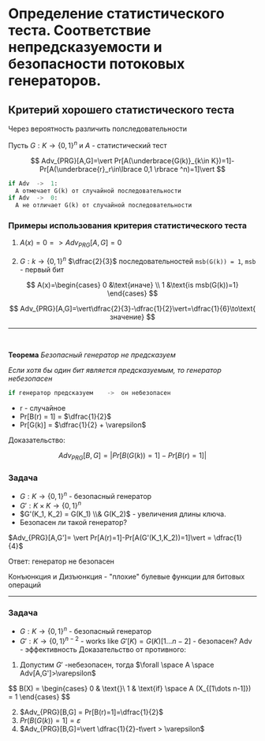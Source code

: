 # Определение статистического теста. Соответствие непредсказуемости и безопасности потоковых генераторов.

## Критерий хорошего статистического теста
Через вероятность различить полследовательности

Пусть $G:K\to\lbrace 0,1 \rbrace ^n$ и $A$ - статистический тест

$$
Adv_{PRG}[A,G]=\vert Pr[A(\underbrace{G(k)}_{k\in K})=1]-Pr[A(\underbrace{r}_r\in\lbrace 0,1 \rbrace ^n)=1]\vert
$$

```python
if Adv 	->  1:
  A отмечает G(k) от случайной последовательности
if Adv 	->  0:
  A не отличает G(k) от случайной последовательности
```

### Примеры использования критерия статистического теста

1. $A(x) = 0 => Adv_{PRG}[A,G]=0$

2. $G:k\to\lbrace 0,1\rbrace ^n$ $\dfrac{2}{3}$ последовательностей `msb(G(k)) = 1`, `msb` - первый бит

$$ A(x)=\begin{cases}
0 &\text{иначе} \\ 
1 &\text{is msb(G(k))=1}
\end{cases}
$$ 

$$
Adv_{PRG}[A,G]=\vert\dfrac{2}{3}-\dfrac{1}{2}\vert=\dfrac{1}{6}\to\text{ значение}
$$

---

<br>

**Теорема** *Безопасный генератор не предсказуем*

*Если хотя бы один бит является предсказуемым, то генератор небезопасен*
```python
if генератор предсказуем 	->  он небезопасен
```

+ r - случайное 
+ Pr[B(r) = 1] = $\dfrac{1}{2}$ 
+ Pr[G(k)] = $\dfrac{1}{2} + \varepsilon$

Доказательство:

$$
Adv_{PRG}[B,G]=\vert Pr[B(G(k))=1]-Pr[B(r)=1]\vert
$$

### Задача

+ $G:K	\to \lbrace 0, 1 \rbrace ^n$ - безопасный генератор
+ $G': K \times K 	\to   \lbrace 0, 1 \rbrace ^n$
+ $G'(K_1, K_2) = G(K_1) \\& G(K_2)$ - увеличения длины ключа.
+ Безопасен ли такой генератор?


$Adv_{PRG}[A,G']= \vert Pr[A(r)=1]-Pr[A(G'(K_1,K_2))=1]\vert = \dfrac{1}{4}$

Ответ: генератор не безопасен

Конъюнкция и Дизъюнкция - "плохие" булевые функции для битовых операций

---

### Задача

+ $G:K	\to  \lbrace 0, 1 \rbrace ^n$ - безопасный генератор
+ $G':K	\to   \lbrace 0, 1 \rbrace ^{n-2}$ - works like $G'[K)=G(K)[1\dots n-2]$ - безопасен?
Adv - эффективность
Доказательство от противного: 

1. Допустим $G'$ -небезопасен, тогда $\forall \space A \space Adv[A,G']>\varepsilon$

$$
B(X) = \begin\{cases}
   0 & \text{}\\
   1 & \text{if} \space A (X_{[1\dots n-1]}) = 1
\end{cases}
$$

2. $Adv_{PRG}[B,G] = Pr[B(r)=1]=\dfrac{1}{2}$
3. $Pr(B(G(k))=1]=\varepsilon$
4. $Adv_{PRG}[B,G]=\vert \dfrac{1}{2}-t\vert > \varepsilon$











